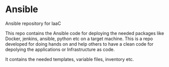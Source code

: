 # Ansible
Ansible repository for IaaC

This repo contains the Ansible code for deploying the needed packages like Docker, jenkins, ansible, python etc on a target machine.
This is a repo developed for doing hands on and help others to have a clean code for depolying the applications or Infrastructure as code.

It contains the needed templates, variable files, inventory etc.
